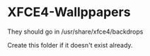 # XFCE4-Wallppapers

They should go in /usr/share/xfce4/backdrops

Create this folder if it doesn't exist already.

